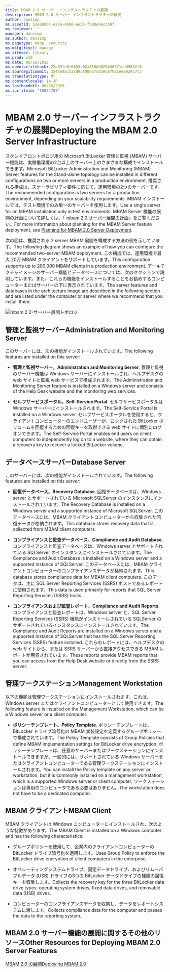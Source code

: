 ```yaml
---
title: MBAM 2.0 サーバー インフラストラクチャの展開
description: MBAM 2.0 サーバー インフラストラクチャの展開
author: dansimp
ms.assetid: 52e68d94-e2b4-4b06-ae55-f900ea6cc59f
ms.reviewer: ''
manager: dansimp
ms.author: dansimp
ms.pagetype: mdop, security
ms.mktglfcycl: manage
ms.sitesec: library
ms.prod: w10
ms.date: 06/16/2016
ms.openlocfilehash: 22a69fe8f6853c02a818bb026b36771cd09632f0
ms.sourcegitcommit: 354664bc527d93f80687cd2eba70d1eea024c7c3
ms.translationtype: MT
ms.contentlocale: ja-JP
ms.lasthandoff: 06/26/2020
ms.locfileid: "10824757"
---
```

# <span data-ttu-id="76aee-103">MBAM 2.0 サーバー インフラストラクチャの展開</span><span class="sxs-lookup"><span data-stu-id="76aee-103">Deploying the MBAM 2.0 Server Infrastructure</span></span>


<span data-ttu-id="76aee-104">スタンドアロントポロジ用の Microsoft BitLocker 管理と監視 (MBAM) サーバー機能は、実稼働環境の2台以上のサーバー上のさまざまな構成でインストールできます。</span><span class="sxs-lookup"><span data-stu-id="76aee-104">Microsoft BitLocker Administration and Monitoring (MBAM) Server features for the Stand-alone topology can be installed in different configurations on two or more servers in a production environment.</span></span> <span data-ttu-id="76aee-105">推奨される構成は、スケーラビリティ要件に応じて、運用環境の2つのサーバーです。</span><span class="sxs-lookup"><span data-stu-id="76aee-105">The recommended configuration is two servers for a production environment, depending on your scalability requirements.</span></span> <span data-ttu-id="76aee-106">MBAM インストールでは、テスト環境でのみ単一のサーバーを使用します。</span><span class="sxs-lookup"><span data-stu-id="76aee-106">Use a single server for an MBAM installation only in test environments.</span></span> <span data-ttu-id="76aee-107">MBAM Server 機能の展開の計画について詳しくは、「 [mbam 2.0 サーバー展開の計画](planning-for-mbam-20-server-deployment-mbam-2.md)」をご覧ください。</span><span class="sxs-lookup"><span data-stu-id="76aee-107">For more information about planning for the MBAM Server feature deployment, see [Planning for MBAM 2.0 Server Deployment](planning-for-mbam-20-server-deployment-mbam-2.md).</span></span>

<span data-ttu-id="76aee-108">次の図は、推奨される 2 server MBAM 展開を構成する方法の例を示しています。</span><span class="sxs-lookup"><span data-stu-id="76aee-108">The following diagram shows an example of how you can configure the recommended two-server MBAM deployment.</span></span> <span data-ttu-id="76aee-109">この構成では、運用環境で最大 20万 MBAM クライアントをサポートしています。</span><span class="sxs-lookup"><span data-stu-id="76aee-109">This configuration supports up to 200,000 MBAM clients in a production environment.</span></span> <span data-ttu-id="76aee-110">アーキテクチャイメージのサーバー機能とデータベースについては、次のセクションで説明しています。また、これらの機能をインストールすることをお勧めするコンピューターまたはサーバーの下に表示されています。</span><span class="sxs-lookup"><span data-stu-id="76aee-110">The server features and databases in the architecture image are described in the following section and are listed under the computer or server where we recommend that you install them.</span></span>

![mbam 2 2-サーバー展開トポロジ](images/mbam2-3-servers.gif)

## <span data-ttu-id="76aee-112">管理と監視サーバー</span><span class="sxs-lookup"><span data-stu-id="76aee-112">Administration and Monitoring Server</span></span>


<span data-ttu-id="76aee-113">このサーバーには、次の機能がインストールされています。</span><span class="sxs-lookup"><span data-stu-id="76aee-113">The following features are installed on this server:</span></span>

-   <span data-ttu-id="76aee-114">**管理と監視サーバー**。</span><span class="sxs-lookup"><span data-stu-id="76aee-114">**Administration and Monitoring Server**.</span></span> <span data-ttu-id="76aee-115">管理と監視のサーバー機能は Windows サーバーにインストールされ、ヘルプデスクの web サイトと監視 web サービスで構成されます。</span><span class="sxs-lookup"><span data-stu-id="76aee-115">The Administration and Monitoring Server feature is installed on a Windows server and consists of the Help Desk website and the monitoring web services.</span></span>

-   <span data-ttu-id="76aee-116">**セルフサービスポータル**。</span><span class="sxs-lookup"><span data-stu-id="76aee-116">**Self-Service Portal**.</span></span> <span data-ttu-id="76aee-117">セルフサービスポータルは Windows サーバーにインストールされます。</span><span class="sxs-lookup"><span data-stu-id="76aee-117">The Self-Service Portal is installed on a Windows server.</span></span> <span data-ttu-id="76aee-118">セルフサービスポータルを使用すると、クライアントコンピューターのエンドユーザーが、ロックされた BitLocker ボリュームを回復するための回復キーを取得できる web サイトに個別にログオンできます。</span><span class="sxs-lookup"><span data-stu-id="76aee-118">The Self-Service Portal enables end users on client computers to independently log on to a website, where they can obtain a recovery key to recover a locked BitLocker volume.</span></span>

## <span data-ttu-id="76aee-119">データベースサーバー</span><span class="sxs-lookup"><span data-stu-id="76aee-119">Database Server</span></span>


<span data-ttu-id="76aee-120">このサーバーには、次の機能がインストールされています。</span><span class="sxs-lookup"><span data-stu-id="76aee-120">The following features are installed on this server:</span></span>

-   <span data-ttu-id="76aee-121">**回復データベース**。</span><span class="sxs-lookup"><span data-stu-id="76aee-121">**Recovery Database**.</span></span> <span data-ttu-id="76aee-122">回復データベースは、Windows server とサポートされている Microsoft SQLServer のインスタンスにインストールされています。</span><span class="sxs-lookup"><span data-stu-id="76aee-122">The Recovery Database is installed on a Windows server and a supported instance of Microsoft SQLServer.</span></span> <span data-ttu-id="76aee-123">このデータベースには、MBAM クライアントコンピューターから収集された回復データが格納されます。</span><span class="sxs-lookup"><span data-stu-id="76aee-123">This database stores recovery data that is collected from MBAM client computers.</span></span>

-   <span data-ttu-id="76aee-124">**コンプライアンスと監査データベース**。</span><span class="sxs-lookup"><span data-stu-id="76aee-124">**Compliance and Audit Database**.</span></span> <span data-ttu-id="76aee-125">コンプライアンスと監査データベースは、Windows server とサポートされている SQLServer のインスタンスにインストールされています。</span><span class="sxs-lookup"><span data-stu-id="76aee-125">The Compliance and Audit Database is installed on a Windows server and a supported instance of SQLServer.</span></span> <span data-ttu-id="76aee-126">このデータベースには、MBAM クライアントコンピューターのコンプライアンスデータが格納されます。</span><span class="sxs-lookup"><span data-stu-id="76aee-126">This database stores compliance data for MBAM client computers.</span></span> <span data-ttu-id="76aee-127">このデータは、主に SQL Server Reporting Services (SSRS) ホストであるレポートに使用されます。</span><span class="sxs-lookup"><span data-stu-id="76aee-127">This data is used primarily for reports that SQL Server Reporting Services (SSRS) hosts.</span></span>

-   <span data-ttu-id="76aee-128">**コンプライアンスおよび監査レポート**。</span><span class="sxs-lookup"><span data-stu-id="76aee-128">**Compliance and Audit Reports**.</span></span> <span data-ttu-id="76aee-129">コンプライアンスと監査レポートは、Windows server と、SQL Server Reporting Services (SSRS) 機能がインストールされている SQLServer のサポートされているインスタンスにインストールされています。</span><span class="sxs-lookup"><span data-stu-id="76aee-129">The Compliance and Audit Reports are installed on a Windows server and a supported instance of SQLServer that has the SQL Server Reporting Services (SSRS) feature installed.</span></span> <span data-ttu-id="76aee-130">これらのレポートには、ヘルプデスクの web サイトから、または SSRS サーバーから直接アクセスできる MBAM レポートが用意されています。</span><span class="sxs-lookup"><span data-stu-id="76aee-130">These reports provide MBAM reports that you can access from the Help Desk website or directly from the SSRS server.</span></span>

## <span data-ttu-id="76aee-131">管理ワークステーション</span><span class="sxs-lookup"><span data-stu-id="76aee-131">Management Workstation</span></span>


<span data-ttu-id="76aee-132">以下の機能は管理ワークステーションにインストールされます。これは、Windows server またはクライアントコンピューターとして使用できます。</span><span class="sxs-lookup"><span data-stu-id="76aee-132">The following feature is installed on the Management Workstation, which can be a Windows server or a client computer.</span></span>

-   <span data-ttu-id="76aee-133">**ポリシーテンプレート**。</span><span class="sxs-lookup"><span data-stu-id="76aee-133">**Policy Template**.</span></span> <span data-ttu-id="76aee-134">ポリシーテンプレートは、BitLocker ドライブ暗号化の MBAM 実装設定を定義するグループポリシーで構成されています。</span><span class="sxs-lookup"><span data-stu-id="76aee-134">The Policy Template consists of Group Policies that define MBAM implementation settings for BitLocker drive encryption.</span></span> <span data-ttu-id="76aee-135">ポリシーテンプレートは、任意のサーバーまたはワークステーションにインストールできますが、一般的には、サポートされている Windows サーバーまたはクライアントコンピューターである管理ワークステーションにインストールされます。</span><span class="sxs-lookup"><span data-stu-id="76aee-135">You can install the Policy template on any server or workstation, but it is commonly installed on a management workstation, which is a supported Windows server or client computer.</span></span> <span data-ttu-id="76aee-136">ワークステーションは専用のコンピュータである必要はありません。</span><span class="sxs-lookup"><span data-stu-id="76aee-136">The workstation does not have to be a dedicated computer.</span></span>

## <a href="" id="---------mbam-client"></a> <span data-ttu-id="76aee-137">MBAM クライアント</span><span class="sxs-lookup"><span data-stu-id="76aee-137">MBAM Client</span></span>


<span data-ttu-id="76aee-138">MBAM クライアントは Windows コンピューターにインストールされ、次のような特徴があります。</span><span class="sxs-lookup"><span data-stu-id="76aee-138">The MBAM Client is installed on a Windows computer and has the following characteristics:</span></span>

-   <span data-ttu-id="76aee-139">グループポリシーを使用して、企業内のクライアントコンピューターの BitLocker ドライブ暗号化を適用します。</span><span class="sxs-lookup"><span data-stu-id="76aee-139">Uses Group Policy to enforce the BitLocker drive encryption of client computers in the enterprise.</span></span>

-   <span data-ttu-id="76aee-140">オペレーティングシステムドライブ、固定データドライブ、およびリムーバブルデータ (USB) ドライブの3つの BitLocker データドライブの種類の回復キーを収集します。</span><span class="sxs-lookup"><span data-stu-id="76aee-140">Collects the recovery key for the three BitLocker data drive types: operating system drives, fixed data drives, and removable data (USB) drives.</span></span>

-   <span data-ttu-id="76aee-141">コンピューターのコンプライアンスデータを収集し、データをレポートシステムに渡します。</span><span class="sxs-lookup"><span data-stu-id="76aee-141">Collects compliance data for the computer and passes the data to the reporting system.</span></span>

## <span data-ttu-id="76aee-142">MBAM 2.0 サーバー機能の展開に関するその他のリソース</span><span class="sxs-lookup"><span data-stu-id="76aee-142">Other Resources for Deploying MBAM 2.0 Server Features</span></span>


[<span data-ttu-id="76aee-143">MBAM 2.0 の展開</span><span class="sxs-lookup"><span data-stu-id="76aee-143">Deploying MBAM 2.0</span></span>](deploying-mbam-20-mbam-2.md)

 

 





